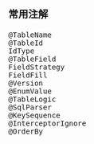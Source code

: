 <span  style="font-family: Simsun,serif; font-size: 17px; ">

### 常用注解

~~~
@TableName
@TableId
IdType
@TableField
FieldStrategy
FieldFill
@Version
@EnumValue
@TableLogic
@SqlParser
@KeySequence
@InterceptorIgnore
@OrderBy
~~~

</span>